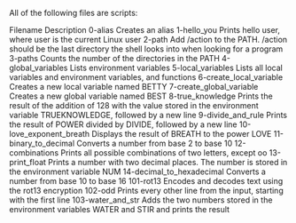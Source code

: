 All of the following files are scripts:

Filename   Description
0-alias	   Creates an alias
1-hello_you	   Prints hello user, where user is the current Linux user
2-path		   Add /action to the PATH. /action should be the last directory the shell looks into when looking for a program
3-paths		   Counts the number of the directories in the PATH
4-global_variables Lists environment variables
5-local_variables  Lists all local variables and environment variables, and functions
6-create_local_variable	 Creates a new local variable named BETTY
7-create_global_variable Creates a new global variable named BEST
8-true_knowledge	 Prints the result of the addition of 128 with the value stored in the environment variable TRUEKNOWLEDGE, followed by a new line
9-divide_and_rule	 Prints the result of POWER divided by DIVIDE, followed by a new line
10-love_exponent_breath	 Displays the result of BREATH to the power LOVE
11-binary_to_decimal	 Converts a number from base 2 to base 10
12-combinations		 Prints all possible combinations of two letters, except oo
13-print_float		 Prints a number with two decimal places. The number is stored in the environment variable NUM
14-decimal_to_hexadecimal	Converts a number from base 10 to base 16
101-rot13			Encodes and decodes text using the rot13 encryption
102-odd				Prints every other line from the input, starting with the first line
103-water_and_str		Adds the two numbers stored in the environment variables WATER and STIR and prints the result
